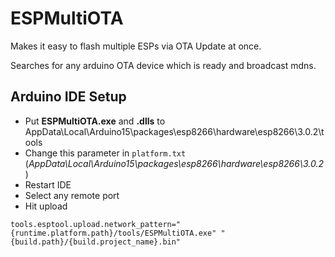 # ESPMultiOTA


Makes it easy to flash multiple ESPs via OTA Update at once.

Searches for any arduino OTA device which is ready and broadcast mdns.


## Arduino IDE Setup

- Put **ESPMultiOTA.exe** and **.dlls**  to AppData\Local\Arduino15\packages\esp8266\hardware\esp8266\3.0.2\tools 
- Change this parameter in `platform.txt` (*AppData\Local\Arduino15\packages\esp8266\hardware\esp8266\3.0.2*)
- Restart IDE
- Select any remote port
- Hit upload

```
tools.esptool.upload.network_pattern="{runtime.platform.path}/tools/ESPMultiOTA.exe" "{build.path}/{build.project_name}.bin"
```
